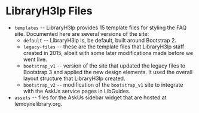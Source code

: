 # LibraryH3lp Files

- `templates` -- LibraryH3lp provides 15 template files for styling the FAQ site. Documented here are several versions of the site:
  - `default` -- LibraryH3lp is, be default, built around Bootstrap 2.
  - `legacy-files` -- these are the template files that LibraryH3lp staff created in 2015, albeit with some later modifications made before we went live.
  - `bootstrap_v1` -- version of the site that updated the legacy files to Bootstrap 3 and applied the new design elements. It used the overall layout structure that LibraryH3lp created. 
  - `bootstrap_v2` -- modification of the `bootstrap_v1` site to integrate with the AskUs service pages in LibGuides.
- `assets` -- files for the AskUs sidebar widget that are hosted at lemoynelibrary.org. 